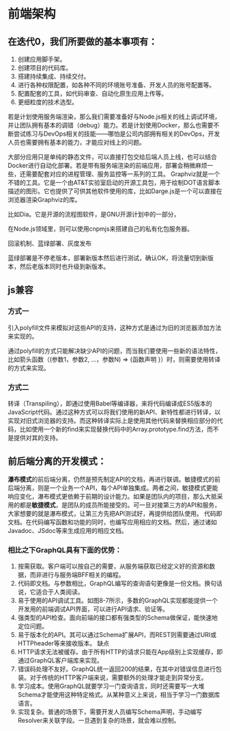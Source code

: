 # 前端架构

## 在迭代0，我们所要做的基本事项有：

1. 创建应用脚手架。
2. 创建项目的代码库。
3. 搭建持续集成、持续交付。
4. 进行各种权限配置，如各种不同的环境账号准备、开发人员的账号配置等。
5. 配置配套的工具，如代码审查、自动化原生应用上传等。
6. 更细粒度的技术选型。

若是计划使用服务端渲染，那么我们需要准备好与Node.js相关的线上调试环境，并让团队拥有基本的调错（debug）能力。若是计划使用Docker，那么也需要不断尝试练习与DevOps相关的技能——哪怕是公司内部拥有相关的DevOps，开发人员也需要拥有基本的能力，才能应对线上的问题。

大部分应用只是单纯的静态文件，可以直接打包交给后端人员上线，也可以结合Docker进行自动化部署。若是带有服务端渲染的前端应用，部署会稍微麻烦一些，还需要配套对应的进程管理、服务监控等一系列的工具。
Graphviz就是一个不错的工具。它是一个由AT&T实验室启动的开源工具包，用于绘制DOT语言脚本描述的图形。它也提供了可供其他软件使用的库，比如Darge.js是一个可以直接在浏览器渲染Graphviz的库。

比如Dia。它是开源的流程图软件，是GNU开源计划中的一部分，

在Node.js领域里，则可以使用cnpmjs来搭建自己的私有化包服务器。

回滚机制、蓝绿部署、灰度发布

蓝绿部署是不停老版本，部署新版本然后进行测试，确认OK，将流量切到新版本，然后老版本同时也升级到新版本。

## js兼容
### 方式一
引入polyfill文件来模拟对这些API的支持，这种方式是通过为旧的浏览器添加方法来实现的。

通过polyfill的方式只能解决缺少API的问题，而当我们要使用一些新的语法特性，比如箭头函数（(参数1，参数2, …，参数N) => {函数声明 }）时，则需要使用转译的方式来实现。

### 方式二
转译（Transpiling），即通过使用Babel等编译器，来将代码编译成ES5版本的JavaScript代码。通过这种方式可以将我们使用的新API、新特性都进行转译，以实现对旧式浏览器的支持。而这种转译实际上是使用其他代码来替换相应部分的代码，比如使用一个新的find来实现替换代码中的Array.prototype.find方法，而不是提供对其的支持。

## 前后端分离的开发模式：

**瀑布模式**的前后端分离，仍然是预先制定API的文档，再进行联调。敏捷模式的前后端分离，则是一个业务一个API，每个API单独集成。两者之间，敏捷模式更能响应变化，瀑布模式更依赖于前期的设计能力。如果是团队内的项目，那么大抵采用的都是**敏捷模式**，是团队的成员所能接受的。可一旦对接第三方的API和服务，大家想要的就是瀑布模式，让第三方先把API测试好，再提供给团队使用。
代码即文档。在代码编写函数和功能的同时，也编写应用相应的文档。然后，通过诸如Javadoc、JSdoc等来生成应用的相应文档。

### 相比之下GraphQL具有下面的优势：

1. 按需获取。客户端可以按自己的需要，从服务端获取已经定义好的资源和数据，而非进行与服务端BFF相关的编程。
2. 代码即文档。与参数相比，GraphQL编写的查询语句更像是一份文档。换句话说，它适合于人类阅读。
3. 易于使用的API调试工具。如图8-7所示，多数的GraphQL实现都能提供一个开发用的前端调试API界面，可以进行API请求、验证等。
4. 强类型的API检查。面向前端的接口都有强类型的Schema做保证，能快速地定位问题。
5. 易于版本化的API。其可以通过Schema扩展API，而REST则需要通过URI或HTTPheader等来接收版本。
缺点
6. HTTP请求无法被缓存。由于所有HTTP的请求只能在App级别上实现缓存，即通过GraphQL客户端库来实现。
7. 错误码处理不友好。GraphQL统一返回200的结果，在其中对错误信息进行包装。对于传统的HTTP客户端来说，需要额外的处理才能走到异常分支。
8. 学习成本。使用GraphQL就要学习一门查询语言，同时还需要写一大堆Schema才能使用这种特定格式。从某种意义上来说，相当于学习一门数据库语言。
9. 实现复杂。普通的场景下，需要开发人员编写Schema声明，手动编写Resolver来关联字段。一旦遇到复杂的场景，就会难以控制。